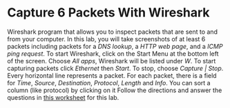 # Capture 6 Packets With Wireshark
Wireshark program that allows you to inspect packets that are sent to and from your computer. In this lab, you will take screenshots of at least 6 packets including packets for a *DNS lookup*, a *HTTP web page*, and a *ICMP ping request*.
To start Wireshark, click on the Start Menu at the bottom left of the screen.
Choose *All apps*,
Wireshark will be listed under *W*.
To start capturing packets click *Ethernet* then *Start*.
To stop, choose *Capture | Stop*. 
Every horizontal line represents a packet.
For each packet, there is a field for *Time*, *Source*, *Destination*, *Protocol*, *Length* and *Info*.
You can sort a column (like protocol) by clicking on it
Follow the directions and answer the questions in [this worksheet](https://github.com/APCSPrinciples/APCSPrinciples.github.io/blob/master/Worksheets/WiresharkCapture6packets.doc?raw=true) for this lab.
